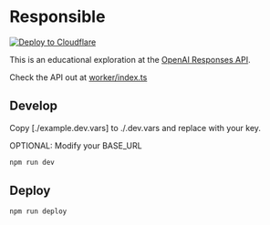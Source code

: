 # Responsible

[![Deploy to Cloudflare](https://deploy.workers.cloudflare.com/button)](https://deploy.workers.cloudflare.com/?url=https://github.com/craigsdennis/responses-api-workers)


This is an educational exploration at the [OpenAI Responses API](https://platform.openai.com/docs/api-reference/responses).

Check the API out at [worker/index.ts](./worker/index.ts)

## Develop

Copy [./example.dev.vars] to ./.dev.vars and replace with your key.

OPTIONAL: Modify your BASE_URL

```bash
npm run dev
```

## Deploy

```bash
npm run deploy
```
